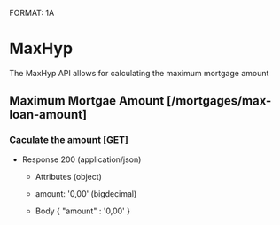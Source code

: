 FORMAT: 1A

# MaxHyp

The MaxHyp API allows for calculating the maximum mortgage amount

## Maximum Mortgae Amount [/mortgages/max-loan-amount]

### Caculate the amount [GET]

+ Response 200 (application/json)

  + Attributes (object)

  + amount: '0,00' (bigdecimal)

  + Body
    {
      "amount" : '0,00'
    }
